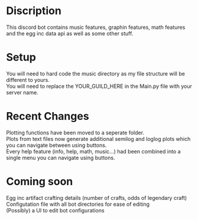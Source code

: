 # Discription
This discord bot contains music features, graphin features, math features and the egg inc data api as well as some other stuff.

# Setup
You will need to hard code the music directory as my file structure will be different to yours.\
You will need to replace the YOUR_GUILD_HERE in the Main.py file with your server name.

# Recent Changes
Plotting functions have been moved to a seperate folder.\
Plots from text files now generate additional semilog and loglog plots which you can navigate between using buttons.\
Every help feature (info, help, math, music...) had been combined into a single menu you can navigate using buttons.

# Coming soon
Egg inc artifact crafting details (number of crafts, odds of legendary craft)\
Configutation file with all bot directories for ease of editing\
(Possibly) a UI to edit bot configurations

